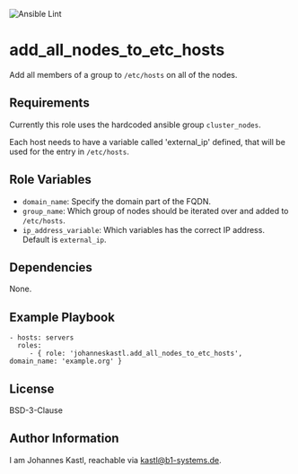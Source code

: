 ![Ansible Lint](https://github.com/johanneskastl/ansible-role-add_all_nodes_to_etc_hosts/workflows/Ansible%20Lint/badge.svg)

add_all_nodes_to_etc_hosts
=========

Add all members of a group to `/etc/hosts` on all of the nodes.

Requirements
------------

Currently this role uses the hardcoded ansible group `cluster_nodes`.

Each host needs to have a variable called 'external_ip' defined, that will be used for the entry in `/etc/hosts`.

Role Variables
--------------

- `domain_name`: Specify the domain part of the FQDN.
- `group_name`: Which group of nodes should be iterated over and added to `/etc/hosts`. 
- `ip_address_variable`: Which variables has the correct IP address. Default is `external_ip`.

Dependencies
------------

None.

Example Playbook
----------------

    - hosts: servers
      roles:
         - { role: 'johanneskastl.add_all_nodes_to_etc_hosts', domain_name: 'example.org' }

License
-------

BSD-3-Clause

Author Information
------------------

I am Johannes Kastl, reachable via kastl@b1-systems.de.
